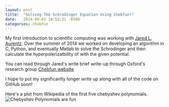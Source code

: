 ```yaml
---
layout: post
title:  "Solving The Schrodinger Equation Using Chebfun!"
date:   2014-09-01 18:52:21 -0500
categories: chebfun
---
```


My first introduction to scientific computing was working with [Jared L. Aurentz][jared-github].
Over the summer of 2014 we worked on developing an algorithm in C, Python, and eventually Matlab
to solve the Schrodinger and then calculate the hyperpolerizatbility of with the given potential.

You can read through Jared's write brief write-up through Oxford's research group [Chebfun website][chebfun-writeup].


I hope to put my significantly longer write up along with all of the code on GitHub soon!


[chebfun-writeup]: http://www.chebfun.org/examples/ode-eig/OpticalResponse.html
[jared-github]: http://jaurentz.github.io/


Here's a plot from Wikipedia of the first five chebyshev polynomials.
![Chebyshev Polynomials are fun](https://upload.wikimedia.org/wikipedia/commons/thumb/5/5c/Chebyshev_Polynomials_of_the_First_Kind.svg/640px-Chebyshev_Polynomials_of_the_First_Kind.svg.png?1498838992669 "Chebyshev polynomials are fun!")

<!--
You’ll find this post in your `_posts` directory. Go ahead and edit it and re-build the site to see your changes. You can rebuild the site in many different ways, but the most common way is to run `jekyll serve`, which launches a web server and auto-regenerates your site when a file is updated.

To add new posts, simply add a file in the `_posts` directory that follows the convention `YYYY-MM-DD-name-of-post.ext` and includes the necessary front matter. Take a look at the source for this post to get an idea about how it works.

Jekyll also offers powerful support for code snippets:

{% highlight ruby %}
def print_hi(name)
  puts "Hi, #{name}"
end
print_hi('Tom')
#=> prints 'Hi, Tom' to STDOUT.
{% endhighlight %}

Check out the [Jekyll docs][jekyll-docs] for more info on how to get the most out of Jekyll. File all bugs/feature requests at [Jekyll’s GitHub repo][jekyll-gh]. If you have questions, you can ask them on [Jekyll Talk][jekyll-talk].

[jekyll-docs]: http://jekyllrb.com/docs/home
[jekyll-gh]:   https://github.com/jekyll/jekyll
[jekyll-talk]: https://talk.jekyllrb.com/
-->

